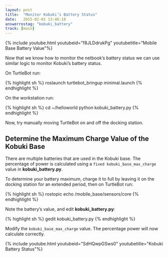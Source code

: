 ```yaml
---
layout: post
title:  "Monitor Kobuki’s Battery Status"
date:   2015-02-01 13:46:18
answerrostag: "kobuki_battery"
track: [main]
---
```


{% include youtube.html youtubeid="f8JLDdrukPg" youtubetitle="Mobile Base Battery Value"%}

Now that we know how to monitor the netbook’s battery status we can use similar logic to monitor Kobuki’s battery status.

On TurtleBot run:

{% highlight sh %}
roslaunch turtlebot_bringup minimal.launch
{% endhighlight %}

On the workstation run:

{% highlight sh %}
cd ~/helloworld
python kobuki_battery.py
{% endhighlight %}

Now, try manually moving TurtleBot on and off the docking station.

## Determine the Maximum Charge Value of the Kobuki Base

There are multiple batteries that are used in the Kobuki base. The percentage of power is calculated using a `fixed kobuki_base_max_charge` value in **kobuki_battery.py**.

To determine your battery maximum, charge it to full by leaving it on the docking station for an extended period, then on TurtleBot run:

{% highlight sh %}
rostopic echo /mobile_base/sensors/core
{% endhighlight %}

Note the battery’s value, and edit **kobuki_battery.py**:

{% highlight sh %}
gedit kobuki_battery.py
{% endhighlight %}

Modify the `kobuki_base_max_charge` value. The percentage power will now calculate correctly.

{% include youtube.html youtubeid="SdHQwpGSws0" youtubetitle="Kobuki Battery Status"%}